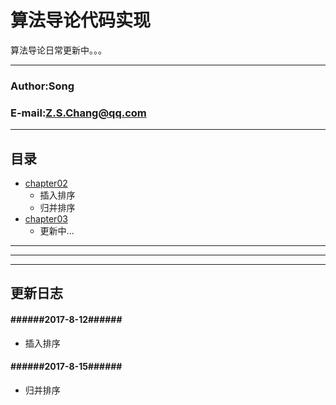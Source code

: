 算法导论代码实现
========

算法导论日常更新中。。。
****
### Author:Song
### E-mail:Z.S.Chang@qq.com
****
## 目录
* [chapter02]("跳转到chapter02")
	* 插入排序
	* 归并排序
* [chapter03]("跳转到chapter03")
	* 更新中...
	
	
***
---
___

更新日志
-------
#### \######2017-8-12######
* 插入排序


#### \######2017-8-15######
* 归并排序
